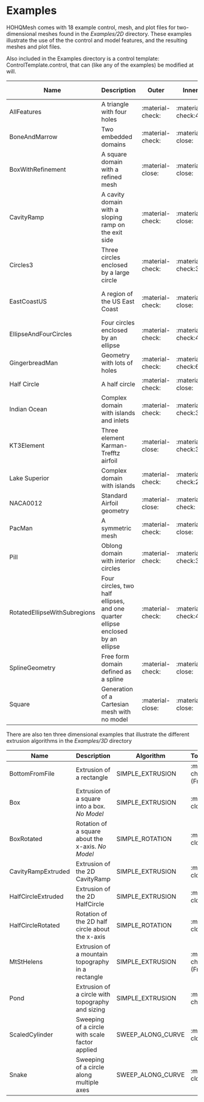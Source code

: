 # Examples

HOHQMesh comes with 18 example control, mesh, and plot files for two-dimensional meshes found in the *Examples/2D* directory. These examples illustrate the use of the the control and model features, and the resulting meshes and plot files.

Also included in the Examples directory is a control template: ControlTemplate.control,
that can (like any of the examples) be modified at will.

| Name        | Description                          | Outer | Inner | Chain | Parametric Eqn | Spline | Line | Circular Arc | Elliptic Arc | Refinement Center | Refinement Line |
| ------------|--------------------------------------|-------|-------|-------|----------------|--------|------|--------------|--------------|-------------------|-----------------|
| AllFeatures  | A triangle with four holes  |:material-check: | :material-check:4 | :material-check: | :material-check: | :material-check: | :material-check: | :material-check: | :material-check: | :material-check:| :material-check:|
| BoneAndMarrow  | Two embedded domains  |:material-check: | :material-close: | :material-close: | :material-check: | :material-close: | :material-close: | :material-close: | :material-close: | :material-close:| :material-close:|
| BoxWithRefinement | A square domain with a refined mesh  | :material-close: | :material-close: | :material-close: | :material-close: | :material-close: | :material-close: | :material-close: | :material-close: | :material-check: | :material-check: |
| CavityRamp  | A cavity domain with a sloping ramp on the exit side  |:material-check: | :material-close: | :material-check: | :material-close: | :material-close: | :material-check: | :material-close: | :material-close: | :material-close:| :material-close:|
| Circles3  | Three circles enclosed by a large circle |:material-check: | :material-check:3 | :material-close: | :material-check: | :material-close: | :material-close: | :material-close: | :material-close: | :material-close:| :material-close:|
| EastCoastUS  | A region of the US East Coast |:material-check: |  :material-close: | :material-check: | :material-close: | :material-check:(From file) | :material-check: | :material-close: | :material-close: | :material-close:| :material-close:|
| EllipseAndFourCircles  | Four circles enclosed by an ellipse |:material-check: | :material-check:4 | :material-close: | :material-check: | :material-close: | :material-close: | :material-close: | :material-close: | :material-close:| :material-close:|
| GingerbreadMan  | Geometry with lots of holes |:material-check: | :material-check:6 | :material-close: | :material-check: | :material-check: | :material-close: | :material-close: | :material-close: | :material-close:| :material-close:|
| Half Circle  | A half circle  |:material-check: | :material-close: | :material-close: | :material-check: | :material-close: | :material-check: | :material-close: | :material-close: | :material-close:| :material-close:|
| Indian Ocean  | Complex domain with islands and inlets  |:material-check: | :material-check:3 | :material-close: | :material-close: | :material-check: | :material-close: | :material-close: | :material-close: | :material-close:| :material-close:|
| KT3Element  | Three element Karman-Trefftz airfoil  |:material-close: | :material-check:3 | :material-close: | :material-close: | :material-check: | :material-close: | :material-close: | :material-close: | :material-close:| :material-close:|
| Lake Superior  | Complex domain with islands  |:material-check: | :material-check:2 | :material-close: | :material-close: | :material-check: | :material-close: | :material-close: | :material-close: | :material-close:| :material-close:|
| NACA0012  | Standard Airfoil geometry  |:material-close: | :material-check: | :material-close: | :material-check: | :material-close: | :material-close: | :material-close: | :material-close: | :material-check:| :material-close:|
| PacMan  | A symmetric mesh  |:material-check: | :material-close: | :material-close: | :material-check: | :material-close: | :material-check: | :material-close: | :material-close: | :material-close:| :material-close:|
| Pill  | Oblong domain with interior circles  |:material-check: | :material-check:3 | :material-check: | :material-close: | :material-close: | :material-close: |:material-close: | :material-close: | :material-close:| :material-close:|
| RotatedEllipseWithSubregions  | Four circles, two half ellipses, and one quarter ellipse enclosed by an ellipse |:material-check: | :material-check:4 | :material-close: | :material-check: | :material-close: | :material-close: | :material-close: | :material-check: | :material-close:| :material-close:|
| SplineGeometry  | Free form domain defined as a spline  |:material-check: | :material-close: | :material-close: | :material-close: | :material-check: | :material-close: |:material-close: | :material-close: | :material-close:| :material-close:|
| Square  | Generation of a Cartesian mesh with no model  |:material-close: | :material-close: | :material-close: | :material-close: | :material-close: | :material-close: | :material-close: | :material-close: | :material-close:| :material-close:|



There are also ten three dimensional examples that illustrate the different extrusion algorithms in the *Examples/3D* directory

| Name | Description | Algorithm| Topography |
|------|-------------|----------|------------|
| BottomFromFile  | Extrusion of a rectangle| SIMPLE_EXTRUSION | :material-check:(From file) |
| Box  | Extrusion of a square into a box. *No Model* | SIMPLE_EXTRUSION | :material-close: |
| BoxRotated  | Rotation of a square about the x-axis. *No Model* | SIMPLE_ROTATION | :material-close: |
| CavityRampExtruded  | Extrusion of the 2D CavityRamp| SIMPLE_EXTRUSION | :material-close: |
| HalfCircleExtruded  | Extrusion of the 2D HalfCircle| SIMPLE_EXTRUSION | :material-close: |
| HalfCircleRotated  | Rotation of the 2D half circle about the x-axis| SIMPLE_ROTATION | :material-close: |
| MtStHelens  | Extrusion of a mountain topography in a rectangle| SIMPLE_EXTRUSION | :material-check:(From file) |
| Pond  | Extrusion of a circle with topography and sizing| SIMPLE_EXTRUSION | :material-check: |
| ScaledCylinder  | Sweeping of a circle with scale factor applied| SWEEP\_ALONG_CURVE | :material-close: |
| Snake  | Sweeping of a circle along multiple axes| SWEEP\_ALONG_CURVE | :material-close: |
